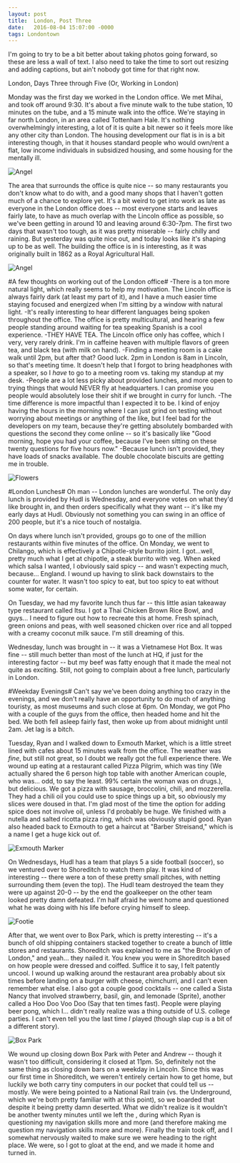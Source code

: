 ```yaml
---
layout: post
title:  London, Post Three
date:   2016-08-04 15:07:00 -0000
tags: Londontown
---
```


I'm going to try to be a bit better about taking photos going forward, so these are less a wall of text. I also need to take the time to sort out resizing and adding captions, but ain't nobody got time for that right now.

London, Days Three through Five (Or, Working in London)

Monday was the first day we worked in the London office. We met Mihai, and took off around 9:30. It's about a five minute walk to the tube station, 10 minutes on the tube, and a 15 minute walk into the office. We're staying in far north London, in an area called Tottenham Hale. It's nothing overwhelmingly interesting, a lot of it is quite a bit newer so it feels more like any other city than London. The housing development our flat is in is a bit interesting though, in that it houses standard people who would own/rent a flat, low income individuals in subsidized housing, and some housing for the mentally ill. 

![Angel](https://i.imgur.com/3c0rm4e.jpg)

The area that surrounds the office is quite nice -- so many restaurants you don't know what to do with, and a good many shops that I haven't gotten much of a chance to explore yet. It's a bit weird to get into work as late as everyone in the London office does -- most everyone starts and leaves fairly late, to have as much overlap with the Lincoln office as possible, so we've been getting in around 10 and leaving around 6:30-7pm. The first two days that wasn't too tough, as it was pretty miserable -- fairly chilly and raining. But yesterday was quite nice out, and today looks like it's shaping up to be as well. The building the office is in is interesting, as it was originally built in 1862 as a Royal Agricultural Hall.

![Angel](https://i.imgur.com/jy24ZF7.jpg)

#A few thoughts on working out of the London office#
-There is a ton more natural light, which really seems to help my motivation. The Lincoln office is always fairly dark (at least my part of it), and I have a much easier time staying focused and energized when I'm sitting by a window with natural light.
-It's really interesting to hear different languages being spoken throughout the office. The office is pretty multicultural, and hearing a few people standing around waiting for tea speaking Spanish is a cool experience.
-THEY HAVE TEA. The Lincoln office only has coffee, which I very, very rarely drink. I'm in caffeine heaven with multiple flavors of green tea, and black tea (with milk on hand).
-Finding a meeting room is a cake walk until 2pm, but after that? Good luck. 2pm in London is 8am in Lincoln, so that's meeting time. It doesn't help that I forgot to bring headphones with a speaker, so I _have_ to go to a meeting room vs. taking my standup at my desk. 
-People are a lot less picky about provided lunches, and more open to trying things that would NEVER fly at headquarters. I can promise you people would absolutely lose their shit if we brought in curry for lunch.
-The time difference is more impactful than I expected it to be. I kind of enjoy having the hours in the morning where I can just grind on testing without worrying about meetings or anything of the like, but I feel bad for the developers on my team, because they're getting absolutely bombarded with questions the second they come online -- so it's basically like "Good morning, hope you had your coffee, because I've been sitting on these twenty questions for five hours now."
-Because lunch isn't provided, they have loads of snacks available. The double chocolate biscuits are getting me in trouble. 

![Flowers](https://i.imgur.com/NDpJt1F.jpg)

#London Lunches#
Oh man -- London lunches are wonderful. The only day lunch is provided by Hudl is Wednesday, and everyone votes on what they'd like brought in, and then orders specifically what they want -- it's like my early days at Hudl. Obviously not something you can swing in an office of 200 people, but it's a nice touch of nostalgia. 

On days where lunch isn't provided, groups go to one of the million restaurants within five minutes of the office. On Monday, we went to Chilango, which is effectively a Chipotle-style burrito joint. I got...well, pretty much what I get at chipotle, a steak burrito with veg. When asked which salsa I wanted, I obviously said spicy -- and wasn't expecting much, because... England. I wound up having to slink back downstairs to the counter for water. It wasn't too spicy to eat, but too spicy to eat without some water, for certain. 

On Tuesday, we had my favorite lunch thus far -- this little asian takeaway type restaurant called Itsu. I got a Thai Chicken Brown Rice Bowl, and guys... I need to figure out how to recreate this at home. Fresh spinach, green onions and peas, with well seasoned chicken over rice and all topped with a creamy coconut milk sauce. I'm still dreaming of this. 

Wednesday, lunch was brought in -- it was a Vietnamese Hot Box. It was fine -- still much better than most of the lunch at HQ, if just for the interesting factor -- but my beef was fatty enough that it made the meal not quite as exciting. Still, not going to complain about a free lunch, particularly in London. 

#Weekday Evenings#
Can't say we've been doing anything too crazy in the evenings, and we don't really have an opportunity to do much of anything touristy, as most museums and such close at 6pm. On Monday, we got Pho with a couple of the guys from the office, then headed home and hit the bed. We both fell asleep fairly fast, then woke up from about midnight until 2am. Jet lag is a bitch. 

Tuesday, Ryan and I walked down to Exmouth Market, which is a little street lined with cafes about 15 minutes walk from the office. The weather was _fine_, but still not great, so I doubt we really got the full experience there. We wound up eating at a restaurant called Pizza Pilgrim, which was tiny (We actually shared the 6 person high top table with another American couple, who was... odd, to say the least. 99% certain the woman was on drugs.), but delicious. We got a pizza with sausage, broccolini, chili, and mozzerella. They had a chili oil you could use to spice things up a bit, so obviously my slices were doused in that. I'm glad most of the time the option for adding spice does not involve oil, unless I'd probably be huge. We finished with a nutella and salted ricotta pizza ring, which was obviously stupid good. Ryan also headed back to Exmouth to get a haircut at "Barber Streisand," which is a name I get a huge kick out of. 

![Exmouth Marker](https://i.imgur.com/VVH8lzr.jpg)

On Wednesdays, Hudl has a team that plays 5 a side football (soccer), so we ventured over to Shoreditch to watch them play. It was kind of interesting -- there were a ton of these pretty small pitches, with netting surrounding them (even the top). The Hudl team destroyed the team they were up against 20-0 -- by the end the goalkeeper on the other team looked pretty damn defeated. I'm half afraid he went home and questioned what he was doing with his life before crying himself to sleep. 

![Footie](https://i.imgur.com/3Wh8l3A.jpg)

After that, we went over to Box Park, which is pretty interesting -- it's a bunch of old shipping containers stacked together to create a bunch of little stores and restaurants. Shoreditch was explained to me as "the Brooklyn of London," and yeah... they nailed it. You knew you were in Shoreditch based on how people were dressed and coiffed. Suffice it to say, I felt patently uncool. I wound up walking around the restaurant area probably about six times before landing on a burger with cheese, chimchurri, and I can't even remember what else. I also got a couple good cocktails -- one called a Sista Nancy that involved strawberry, basil, gin, and lemonade (Sprite), another called a Hoo Doo Voo Doo (Say that ten times fast). People were playing beer pong, which I... didn't really realize was a thing outside of U.S. college parties. I can't even tell you the last time _I_ played (though slap cup is a bit of a different story).

![Box Park](https://i.imgur.com/nhqsnpf.jpg)

We wound up closing down Box Park with Peter and Andrew -- though it wasn't too difficult, considering it closed at 11pm. So, definitely not the same thing as closing down bars on a weekday in Lincoln. Since this was our first time in Shoreditch, we weren't entirely certain how to get home, but luckily we both carry tiny computers in our pocket that could tell us -- mostly. We were being pointed to a National Rail train (vs. the Underground, which we're both pretty familiar with at this point), so we boarded that despite it being pretty damn deserted. What we didn't realize is it wouldn't be another twenty minutes until we left the , during which Ryan is questioning my navigation skills more and more (and therefore making me question my navigation skills more and more). Finally the train took off, and I somewhat nervously waited to make sure we were heading to the right place. We were, so I got to gloat at the end, and we made it home and turned in.  
